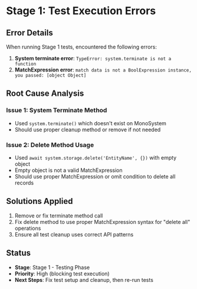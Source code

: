 # Stage 1: Test Execution Errors

## Error Details

When running Stage 1 tests, encountered the following errors:

1. **System terminate error**: `TypeError: system.terminate is not a function`
2. **MatchExpression error**: `match data is not a BoolExpression instance, you passed: [object Object]`

## Root Cause Analysis

### Issue 1: System Terminate Method
- Used `system.terminate()` which doesn't exist on MonoSystem
- Should use proper cleanup method or remove if not needed

### Issue 2: Delete Method Usage
- Used `await system.storage.delete('EntityName', {})` with empty object
- Empty object is not a valid MatchExpression
- Should use proper MatchExpression or omit condition to delete all records

## Solutions Applied

1. Remove or fix terminate method call
2. Fix delete method to use proper MatchExpression syntax for "delete all" operations
3. Ensure all test cleanup uses correct API patterns

## Status
- **Stage**: Stage 1 - Testing Phase  
- **Priority**: High (blocking test execution)
- **Next Steps**: Fix test setup and cleanup, then re-run tests